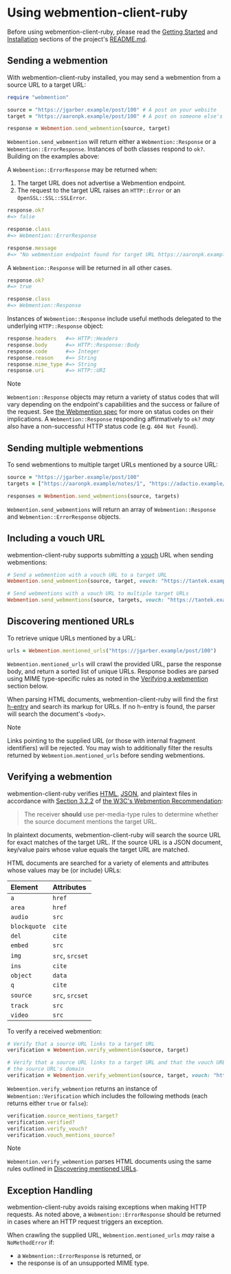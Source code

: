 # Using webmention-client-ruby

Before using webmention-client-ruby, please read the [Getting Started](https://github.com/indieweb/webmention-client-ruby/blob/main/README.md#getting-started) and [Installation](https://github.com/indieweb/webmention-client-ruby/blob/main/README.md#installation) sections of the project's [README.md](https://github.com/indieweb/webmention-client-ruby/blob/main/README.md).

## Sending a webmention

With webmention-client-ruby installed, you may send a webmention from a source URL to a target URL:

```ruby
require "webmention"

source = "https://jgarber.example/post/100" # A post on your website
target = "https://aaronpk.example/post/100" # A post on someone else's website

response = Webmention.send_webmention(source, target)
```

`Webmention.send_webmention` will return either a `Webmention::Response` or a `Webmention::ErrorResponse`. Instances of both classes respond to `ok?`. Building on the examples above:

A `Webmention::ErrorResponse` may be returned when:

1. The target URL does not advertise a Webmention endpoint.
2. The request to the target URL raises an `HTTP::Error` or an `OpenSSL::SSL::SSLError`.

```ruby
response.ok?
#=> false

response.class
#=> Webmention::ErrorResponse

response.message
#=> "No webmention endpoint found for target URL https://aaronpk.example/post/100"
```

A `Webmention::Response` will be returned in all other cases.

```ruby
response.ok?
#=> true

response.class
#=> Webmention::Response
```

Instances of `Webmention::Response` include useful methods delegated to the underlying `HTTP::Response` object:

```ruby
response.headers   #=> HTTP::Headers
response.body      #=> HTTP::Response::Body
response.code      #=> Integer
response.reason    #=> String
response.mime_type #=> String
response.uri       #=> HTTP::URI
```

> [!NOTE]
> `Webmention::Response` objects may return a variety of status codes that will vary depending on the endpoint's capabilities and the success or failure of the request. See [the Webmention spec](https://www.w3.org/TR/webmention/) for more on status codes on their implications. A `Webmention::Response` responding affirmatively to `ok?` _may_ also have a non-successful HTTP status code (e.g. `404 Not Found`).

## Sending multiple webmentions

To send webmentions to multiple target URLs mentioned by a source URL:

```ruby
source = "https://jgarber.example/post/100"
targets = ["https://aaronpk.example/notes/1", "https://adactio.example/notes/1"]

responses = Webmention.send_webmentions(source, targets)
```

`Webmention.send_webmentions` will return an array of `Webmention::Response` and `Webmention::ErrorResponse` objects.

## Including a vouch URL

webmention-client-ruby supports submitting a [vouch](https://indieweb.org/Vouch) URL when sending webmentions:

```ruby
# Send a webmention with a vouch URL to a target URL
Webmention.send_webmention(source, target, vouch: "https://tantek.example/notes/1")

# Send webmentions with a vouch URL to multiple target URLs
Webmention.send_webmentions(source, targets, vouch: "https://tantek.example/notes/1")
```

## Discovering mentioned URLs

To retrieve unique URLs mentioned by a URL:

```ruby
urls = Webmention.mentioned_urls("https://jgarber.example/post/100")
```

`Webmention.mentioned_urls` will crawl the provided URL, parse the response body, and return a sorted list of unique URLs. Response bodies are parsed using MIME type-specific rules as noted in the [Verifying a webmention](#verifying-a-webmention) section below.

When parsing HTML documents, webmention-client-ruby will find the first [h-entry](https://microformats.org/wiki/h-entry) and search its markup for URLs. If no h-entry is found, the parser will search the document's `<body>`.

> [!NOTE]
> Links pointing to the supplied URL (or those with internal fragment identifiers) will be rejected. You may wish to additionally filter the results returned by `Webmention.mentioned_urls` before sending webmentions.

## Verifying a webmention

webmention-client-ruby verifies [HTML](https://www.w3.org/TR/html/), [JSON](https://json.org), and plaintext files in accordance with [Section 3.2.2](https://www.w3.org/TR/webmention/#webmention-verification) of [the W3C's Webmention Recommendation](https://www.w3.org/TR/webmention/):

> The receiver **should** use per-media-type rules to determine whether the source document mentions the target URL.

In plaintext documents, webmention-client-ruby will search the source URL for exact matches of the target URL. If the source URL is a JSON document, key/value pairs whose value equals the target URL are matched.

HTML documents are searched for a variety of elements and attributes whose values may be (or include) URLs:

| Element      | Attributes      |
|:-------------|:----------------|
| `a`          | `href`          |
| `area`       | `href`          |
| `audio`      | `src`           |
| `blockquote` | `cite`          |
| `del`        | `cite`          |
| `embed`      | `src`           |
| `img`        | `src`, `srcset` |
| `ins`        | `cite`          |
| `object`     | `data`          |
| `q`          | `cite`          |
| `source`     | `src`, `srcset` |
| `track`      | `src`           |
| `video`      | `src`           |

To verify a received webmention:

```ruby
# Verify that a source URL links to a target URL
verification = Webmention.verify_webmention(source, target)

# Verify that a source URL links to a target URL and that the vouch URL mentions
# the source URL's domain
verification = Webmention.verify_webmention(source, target, vouch: "https://tantek.example/notes/1")
```

`Webmention.verify_webmention` returns an instance of `Webmention::Verification` which includes the following methods (each returns either `true` or `false`):

```ruby
verification.source_mentions_target?
verification.verified?
verification.verify_vouch?
verification.vouch_mentions_source?
```

> [!NOTE]
> `Webmention.verify_webmention` parses HTML documents using the same rules outlined in [Discovering mentioned URLs](#discovering-mentioned-urls).

## Exception Handling

webmention-client-ruby avoids raising exceptions when making HTTP requests. As noted above, a `Webmention::ErrorResponse` should be returned in cases where an HTTP request triggers an exception.

When crawling the supplied URL, `Webmention.mentioned_urls` _may_ raise a `NoMethodError` if:

- a `Webmention::ErrorResponse` is returned, or
- the response is of an unsupported MIME type.
